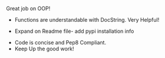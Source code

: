 Great job on OOP! 
+ Functions are understandable with DocString. Very Helpful!
- Expand on Readme file- add pypi installation info 
+ Code is concise and Pep8 Compliant. 
+ Keep Up the good work!
